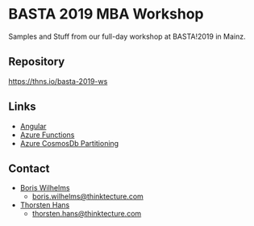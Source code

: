# BASTA 2019 MBA Workshop

Samples and Stuff from our full-day workshop at BASTA!2019 in Mainz.

## Repository

https://thns.io/basta-2019-ws

## Links

- [Angular](https://angular.io)
- [Azure Functions](https://docs.microsoft.com/en-us/azure/azure-functions/)
- [Azure CosmosDb Partitioning](https://youtu.be/UZiccUhvWKE)

## Contact

- [Boris Wilhelms](https://blog.wille-zone.de)
  - boris.wilhelms@thinktecture.com
- [Thorsten Hans](https://thorsten-hans.com)
  - thorsten.hans@thinktecture.com
